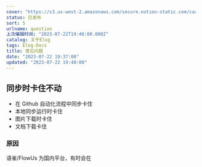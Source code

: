 ```yaml
---
cover: "https://s3.us-west-2.amazonaws.com/secure.notion-static.com/caa4be72-4c64-46d9-a90b-4cda392157d0/297139.jpg?X-Amz-Algorithm=AWS4-HMAC-SHA256&X-Amz-Content-Sha256=UNSIGNED-PAYLOAD&X-Amz-Credential=AKIAT73L2G45EIPT3X45%2F20230722%2Fus-west-2%2Fs3%2Faws4_request&X-Amz-Date=20230722T194056Z&X-Amz-Expires=3600&X-Amz-Signature=e516fe9630339e2c5d00f1b5c1408a105bb4fbf069f8ad7cdebf10697d853007&X-Amz-SignedHeaders=host&x-id=GetObject"
status: 已发布
sort: 5
urlname: question
上次编辑时间: "2023-07-22T19:40:00.000Z"
catalog: 关于Elog
tags: Elog-Docs
title: 常见问题
date: "2023-07-22 19:37:00"
updated: "2023-07-22 19:40:00"
---
```


## 同步时卡住不动

- 在 Github 自动化流程中同步卡住
- 本地同步运行时卡住
- 图片下载时卡住
- 文档下载卡住

### 原因

语雀/FlowUs 为国内平台，有时会在
